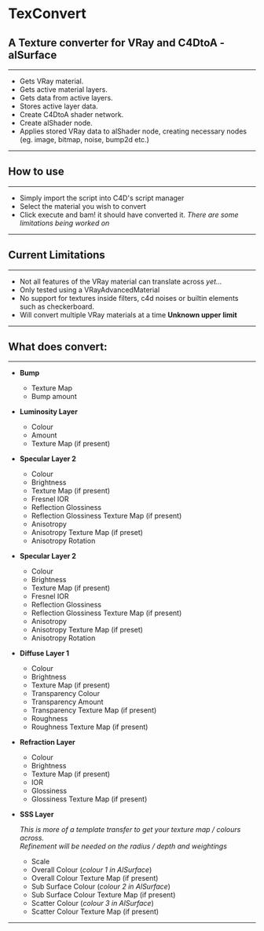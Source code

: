# TexConvert
## A Texture converter for VRay and C4DtoA - alSurface
---
  - Gets VRay material.  
  - Gets active material layers.  
  - Gets data from active layers.  
  - Stores active layer data.  
  - Create C4DtoA shader network.  
  - Create alShader node.  
  - Applies stored VRay data to alShader node, creating
  necessary nodes (eg. image, bitmap, noise, bump2d etc.)  

---

## How to use
---
- Simply import the script into C4D's script manager  
- Select the material you wish to convert  
- Click execute and bam! it should have converted it. *There are some limitations being worked on*  

---

## Current Limitations
---
- Not all features of the VRay material can translate across *yet...*  
- Only tested using a VRayAdvancedMaterial  
- No support for textures inside filters, c4d noises or builtin elements such as checkerboard.  
- Will convert multiple VRay materials at a time **Unknown upper limit**  

---

## What does convert:
---
- **Bump**  
  - Texture Map  
  - Bump amount
- **Luminosity Layer**
  - Colour  
  - Amount  
  - Texture Map (if present)  
- **Specular Layer 2**  
  - Colour  
  - Brightness  
  - Texture Map (if present)  
  - Fresnel IOR  
  - Reflection Glossiness  
  - Reflection Glossiness Texture Map (if present)  
  - Anisotropy  
  - Anisotropy Texture Map (if preset)  
  - Anisotropy Rotation  
- **Specular Layer 2**  
  - Colour  
  - Brightness  
  - Texture Map (if present)  
  - Fresnel IOR  
  - Reflection Glossiness  
  - Reflection Glossiness Texture Map (if present)  
  - Anisotropy  
  - Anisotropy Texture Map (if preset)  
  - Anisotropy Rotation  
- **Diffuse Layer 1**  
  - Colour  
  - Brightness  
  - Texture Map (if present)
  - Transparency Colour  
  - Transparency Amount  
  - Transparency Texture Map (if present)  
  - Roughness  
  - Roughness Texture Map (if present)  
- **Refraction Layer**  
  - Colour  
  - Brightness  
  - Texture Map (if present)  
  - IOR
  - Glossiness  
  - Glossiness Texture Map (if present)
- **SSS Layer**  

  *This is more of a template transfer to get your texture map / colours across.  
  Refinement will be needed on the radius / depth and weightings*
  - Scale  
  - Overall Colour (*colour 1 in AlSurface*)  
  - Overall Colour Texture Map (if present)  
  - Sub Surface Colour (*colour 2 in AlSurface*)  
  - Sub Surface Colour Texture Map (if present)  
  - Scatter Colour (*colour 3 in AlSurface*)  
  - Scatter Colour Texture Map (if present)  


---
